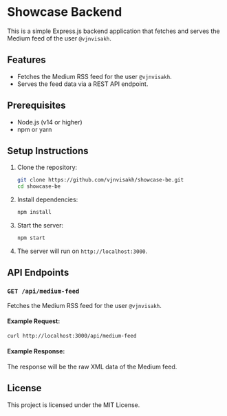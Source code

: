 # Showcase Backend

This is a simple Express.js backend application that fetches and serves the Medium feed of the user `@vjnvisakh`.

## Features

- Fetches the Medium RSS feed for the user `@vjnvisakh`.
- Serves the feed data via a REST API endpoint.

## Prerequisites

- Node.js (v14 or higher)
- npm or yarn

## Setup Instructions

1. Clone the repository:

   ```bash
   git clone https://github.com/vjnvisakh/showcase-be.git
   cd showcase-be
   ```

2. Install dependencies:

   ```bash
   npm install
   ```

3. Start the server:

   ```bash
   npm start
   ```

4. The server will run on `http://localhost:3000`.

## API Endpoints

### `GET /api/medium-feed`

Fetches the Medium RSS feed for the user `@vjnvisakh`.

#### Example Request:

```bash
curl http://localhost:3000/api/medium-feed
```

#### Example Response:

The response will be the raw XML data of the Medium feed.

## License

This project is licensed under the MIT License.
